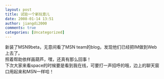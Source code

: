 ```yaml
---
layout: post
title: 试验一个新玩意儿
date: 2008-01-14 13:51
author: jiangdi2000
comments: true
categories: [Uncategorized]
---
```

<div id="msgcns!C840C88DA912213B!1081" class="bvMsg"> 新装了MSN9beta，无意间看了MSN team的blog，发现他们已经把IM做到Web上去了。<br />照着帮助依样画葫芦，嘿，还真有那么回事！<br />下次大家来看space的时候要是看到我在线，可要打一声招呼的哦，边上的聊天窗口用起来和MSN一样哈！<br /></div>
